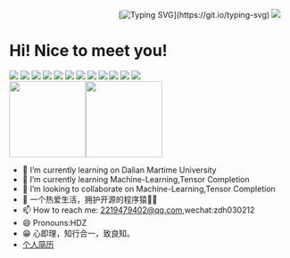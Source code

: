 &emsp;&emsp;&emsp;&emsp;&emsp;&emsp;&emsp;&emsp;&emsp;&emsp;&emsp;&emsp;&emsp;&emsp;[![Typing SVG](https://readme-typing-svg.demolab.com?font=Fira+Code&pause=1000&multiline=true&random=false&width=435&lines=Activity+is+the+only+to+knowledge+.)](https://git.io/typing-svg)
![](https://github.com/HDZ12/HDZ12/assets/99587726/73d0fda7-1fc3-4152-a0a2-39ef2239f6e1)

# Hi! Nice to meet you!
![](https://img.shields.io/badge/Java%20-blue) ![](https://img.shields.io/badge/Python%20-green) ![](https://img.shields.io/badge/MATLAB%20-orange) ![](https://img.shields.io/badge/C%20-black) ![](https://img.shields.io/badge/Hadoop%20-pink) ![](https://img.shields.io/badge/Mapreduce%20-grey) ![](https://img.shields.io/badge/Spark%20-orange)  ![](https://img.shields.io/badge/MySql%20-cyan) ![](https://img.shields.io/badge/Linux%20-brown) ![](https://img.shields.io/badge/Scala%20-red) ![](https://img.shields.io/badge/Machine-Learning%20-yellow) ![](https://img.shields.io/badge/Tensor-Completion%20-grape)\
<img align="" height="137px" src="https://github-readme-stats.vercel.app/api?username=HDZ12&hide_title=true&hide_border=true&show_icons=true&include_all_commits=true&line_height=21&bg_color=0,EC6C6C,FFD479,FFFC79,73FA79&theme=graywhite&locale=cn" /><img align="" height="137px" src="https://github-readme-stats.vercel.app/api/top-langs/?username=HDZ12&hide_title=true&hide_border=true&layout=compact&bg_color=0,73FA79,73FDFF,D783FF&theme=graywhite&locale=cn" />
- 🔭 I’m currently learning on Dalian Martime University 
- 🌱 I’m currently learning Machine-Learning,Tensor Completion
- 👯 I’m looking to collaborate on Machine-Learning,Tensor Completion
- 🤔 一个热爱生活，拥护开源的程序猿👨‍💻
- 📫 How to reach me: 2219479402@qq.com,wechat:zdh030212
- 😄 Pronouns:HDZ
- 😁 心即理，知行合一，致良知。
-  [个人简历](https://hdz12.github.io/)

